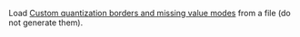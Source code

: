 

Load [Custom quantization borders and missing value modes](../../../concepts/input-data_custom-borders.md) from a file (do not generate them).
